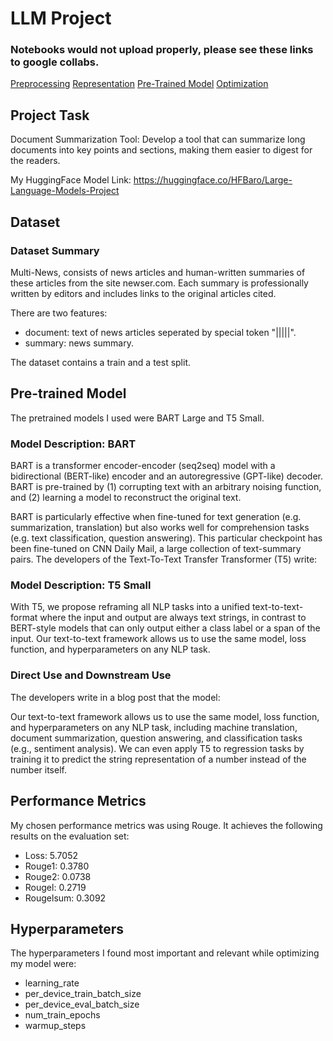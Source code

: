 # LLM Project

### Notebooks would not upload properly, please see these links to google collabs. 
[Preprocessing](https://colab.research.google.com/drive/1RHpvMXorbQCSCzSvlye5sLN7c0eDLGxA#scrollTo=O2kpmZaEdZ0z)
[Representation](https://colab.research.google.com/drive/1M6UltVPh_HoUPlJzLhxEGi79O-rEQTpi#scrollTo=KAikIGa5kPpz)
[Pre-Trained Model](https://colab.research.google.com/drive/1oPaL8uHaa1-b0BYu_n6nybxK6T9S96BR#scrollTo=lsiC1u21-Ifi)
[Optimization](https://colab.research.google.com/drive/1niI11aARnmpsV_8O42Ge7yuIJRJfh8kd#scrollTo=ORshxmM4UNnD&uniqifier=1)

## Project Task

Document Summarization Tool: Develop a tool that can summarize long documents into key points and sections, making them easier to digest for the readers.

My HuggingFace Model Link:
https://huggingface.co/HFBaro/Large-Language-Models-Project

## Dataset

### Dataset Summary
Multi-News, consists of news articles and human-written summaries of these articles from the site newser.com. Each summary is professionally written by editors and includes links to the original articles cited.

There are two features:

- document: text of news articles seperated by special token "|||||".
- summary: news summary.

The dataset contains a train and a test split.

## Pre-trained Model

The pretrained models I used were BART Large and T5 Small.

### Model Description: BART

BART is a transformer encoder-encoder (seq2seq) model with a bidirectional (BERT-like) encoder and an autoregressive (GPT-like) decoder. BART is pre-trained by (1) corrupting text with an arbitrary noising function, and (2) learning a model to reconstruct the original text.

BART is particularly effective when fine-tuned for text generation (e.g. summarization, translation) but also works well for comprehension tasks (e.g. text classification, question answering). This particular checkpoint has been fine-tuned on CNN Daily Mail, a large collection of text-summary pairs.
The developers of the Text-To-Text Transfer Transformer (T5) write:

### Model Description: T5 Small

With T5, we propose reframing all NLP tasks into a unified text-to-text-format where the input and output are always text strings, in contrast to BERT-style models that can only output either a class label or a span of the input. Our text-to-text framework allows us to use the same model, loss function, and hyperparameters on any NLP task.

### Direct Use and Downstream Use
The developers write in a blog post that the model:

Our text-to-text framework allows us to use the same model, loss function, and hyperparameters on any NLP task, including machine translation, document summarization, question answering, and classification tasks (e.g., sentiment analysis). We can even apply T5 to regression tasks by training it to predict the string representation of a number instead of the number itself.

## Performance Metrics
My chosen performance metrics was using Rouge.
It achieves the following results on the evaluation set:
- Loss: 5.7052
- Rouge1: 0.3780
- Rouge2: 0.0738
- Rougel: 0.2719
- Rougelsum: 0.3092

## Hyperparameters

The hyperparameters I found most important and relevant while optimizing my model were:
- learning_rate
- per_device_train_batch_size
- per_device_eval_batch_size
- num_train_epochs
- warmup_steps
